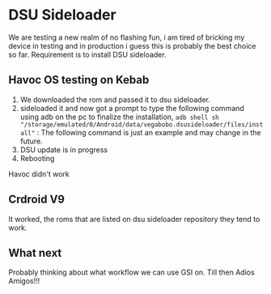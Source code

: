 # DSU Sideloader

We are testing a new realm of no flashing fun, i am tired of bricking my device in testing and in production i guess this is probably the best choice so far. Requirement is to install DSU sideloader.

##  Havoc OS testing on Kebab

1. We downloaded the rom and passed it to dsu sideloader.
2. sideloaded it and now got a prompt to type the following command using adb on the pc to finalize the installation, `adb shell sh "/storage/emulated/0/Android/data/vegabobo.dsusideloader/files/install"` : The following command is just an example and may change in the future. 
3. DSU update is in progress
4. Rebooting

Havoc didn't work 

## Crdroid V9 

It worked, the roms that are listed on dsu sideloader repository they tend to work.

## What next

Probably thinking about what workflow we can use GSI on. Till then Adios Amigos!!!
